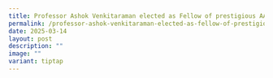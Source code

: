 ```yaml
---
title: Professor Ashok Venkitaraman elected as Fellow of prestigious AACR Academy
permalink: /professor-ashok-venkitaraman-elected-as-fellow-of-prestigious-aacr-academy/
date: 2025-03-14
layout: post
description: ""
image: ""
variant: tiptap
---
```

